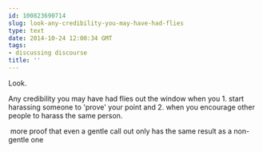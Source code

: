 ```yaml
---
id: 100823690714
slug: look-any-credibility-you-may-have-had-flies
type: text
date: 2014-10-24 12:00:34 GMT
tags:
- discussing discourse
title: ''
---
```

<p>Look. </p>&#13;
<p>Any credibility you may have had flies out the window when you 1. start harassing someone to 'prove' your point and 2. when you encourage other people to harass the same person. </p>&#13;
<p> more proof that even a gentle call out only has the same result as a non-gentle one</p>